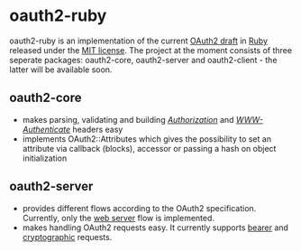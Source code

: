oauth2-ruby
===========

oauth2-ruby is an implementation of the current [OAuth2 draft](http://tools.ietf.org/html/draft-hammer-oauth2-00) in [Ruby](http://ruby-lang.com) released under the [MIT license](https://github.com/aflatter/oauth2-ruby/blob/master/MIT-LICENSE). The project at the moment consists of three seperate packages: oauth2-core, oauth2-server and oauth2-client - the latter will be available soon.

## oauth2-core

* makes parsing, validating and building [_Authorization_](http://tools.ietf.org/html/draft-hammer-oauth2-00#section-5.1) and [_WWW-Authenticate_](http://tools.ietf.org/html/draft-hammer-oauth2-00#section-6.1) headers easy
* implements OAuth2::Attributes which gives the possibility to set an attribute via callback (blocks), accessor or passing a hash on object initialization

## oauth2-server

* provides different flows according to the OAuth2 specification. Currently, only the [web server](http://tools.ietf.org/html/draft-hammer-oauth2-00#section-3.5.2) flow is implemented.
* makes handling OAuth2 requests easy. It currently supports [bearer](http://tools.ietf.org/html/draft-hammer-oauth2-00#section-5.2) and [cryptographic](http://tools.ietf.org/html/draft-hammer-oauth2-00#section-5.3) requests.